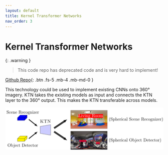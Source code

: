 ```yaml
---
layout: default
title: Kernel Transformer Networks
nav_order: 3
---
```


# Kernel Transformer Networks


{: .warning }
> This code repo has deprecated code and is very hard to implement!

[Github Repo](https://github.com/sammy-su/KernelTransformerNetwork){: .btn .fs-5 .mb-4 .mb-md-0 }

This technology could be used to implement existing CNNs onto 360° imagery.
KTN takes the existing models as input and connects the KTN layer to the 360° output.
This makes the KTN transferable across models.

![transferability!](../images/transferability.png "Transferability")




